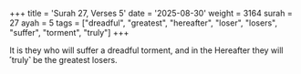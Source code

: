 +++
title = 'Surah 27, Verses 5'
date = '2025-08-30'
weight = 3164
surah = 27
ayah = 5
tags = ["dreadful", "greatest", "hereafter", "loser", "losers", "suffer", "torment", "truly"]
+++

It is they who will suffer a dreadful torment, and in the Hereafter they will ˹truly˺ be the greatest losers.
